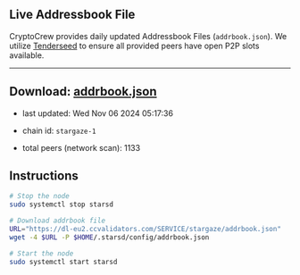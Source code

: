 ## Live Addressbook File

CryptoCrew provides daily updated Addressbook Files (`addrbook.json`). We utilize [Tenderseed](https://github.com/binaryholdings/tenderseed) to ensure all provided peers have open P2P slots available.

---
**Download: [addrbook.json](https://dl-eu2.ccvalidators.com/SERVICE/stargaze/addrbook.json)**
---

- last updated: Wed Nov 06 2024 05:17:36
- chain id: `stargaze-1`

- total peers (network scan): 1133

## Instructions
```sh
# Stop the node
sudo systemctl stop starsd

# Download addrbook file
URL="https://dl-eu2.ccvalidators.com/SERVICE/stargaze/addrbook.json"
wget -4 $URL -P $HOME/.starsd/config/addrbook.json

# Start the node
sudo systemctl start starsd
```
